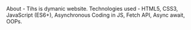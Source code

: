 About - Tihs is dymanic website. Technologies used - HTML5, CSS3, JavaScript (ES6+), Asynchronous Coding in JS, Fetch API, Async await, OOPs.